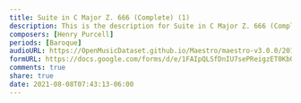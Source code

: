 ```yaml
---
title: Suite in C Major Z. 666 (Complete) (1)
description: This is the description for Suite in C Major Z. 666 (Complete) by Henry Purcell
composers: [Henry Purcell]
periods: [Baroque]
audioURL: https://OpenMusicDataset.github.io/Maestro/maestro-v3.0.0/2014/MIDI-UNPROCESSED_21-22_R1_2014_MID--AUDIO_21_R1_2014_wav--7.midi
formURL: https://docs.google.com/forms/d/e/1FAIpQLSfDnIU7sePReigzET0KbO3DVjXI_m4vW3XkrwMc9goDpdFIdg/viewform
comments: true
share: true
date: 2021-08-08T07:43:13-06:00
---
```

